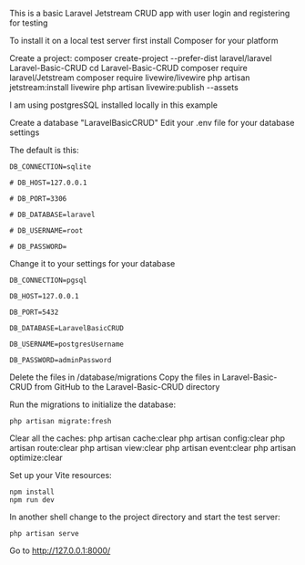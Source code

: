 This is a basic Laravel Jetstream CRUD app with user login and registering for testing

To install it on a local test server first install Composer for your platform

Create a project:
    composer create-project --prefer-dist laravel/laravel Laravel-Basic-CRUD
    cd Laravel-Basic-CRUD
    composer require laravel/Jetstream
    composer require livewire/livewire
    php artisan jetstream:install livewire
    php artisan livewire:publish --assets

I am using postgresSQL installed locally in this example

Create a database "LaravelBasicCRUD"
Edit your .env file for your database settings

The default is this:

    DB_CONNECTION=sqlite
    
    # DB_HOST=127.0.0.1
    
    # DB_PORT=3306
    
    # DB_DATABASE=laravel
    
    # DB_USERNAME=root
    
    # DB_PASSWORD=

Change it to your settings for your database

    DB_CONNECTION=pgsql
    
    DB_HOST=127.0.0.1
    
    DB_PORT=5432
    
    DB_DATABASE=LaravelBasicCRUD
    
    DB_USERNAME=postgresUsername
    
    DB_PASSWORD=adminPassword

Delete the files in /database/migrations
Copy the files in Laravel-Basic-CRUD from GitHub to the Laravel-Basic-CRUD directory

Run the migrations to initialize the database:

    php artisan migrate:fresh

Clear all the caches:
    php artisan cache:clear
    php artisan config:clear
    php artisan route:clear
    php artisan view:clear
    php artisan event:clear
    php artisan optimize:clear

Set up your Vite resources:

    npm install
    npm run dev

In another shell change to the project directory and start the test server:
    
    php artisan serve

Go to http://127.0.0.1:8000/






